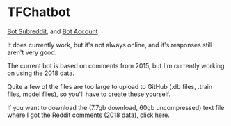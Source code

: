 # TFChatbot
[Bot Subreddit](https://www.reddit.com/r/IAnAtoN/), and [Bot Account](https://www.reddit.com/u/IAnAtoN/)

It does currently work, but it's not always online, and it's responses still aren't very good.

The current bot is based on comments from 2015, but I'm currently working on using the 2018 data.

Quite a few of the files are too large to upload to GitHub (.db files, .train files, model files), so you'll have to create these yourself.

If you want to download the (7.7gb download, 60gb uncompressed) text file where I got the Reddit comments (2018 data), click [here](http://files.pushshift.io/reddit/comments/RC_2018-01.xz "Reddit Comments 2018-01").
